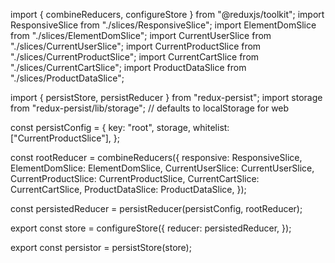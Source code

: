 import { combineReducers, configureStore } from "@reduxjs/toolkit";
import ResponsiveSlice from "./slices/ResponsiveSlice";
import ElementDomSlice from "./slices/ElementDomSlice";
import CurrentUserSlice from "./slices/CurrentUserSlice";
import CurrentProductSlice from "./slices/CurrentProductSlice";
import CurrentCartSlice from "./slices/CurrentCartSlice";
import ProductDataSlice from "./slices/ProductDataSlice";

import { persistStore, persistReducer } from "redux-persist";
import storage from "redux-persist/lib/storage"; // defaults to localStorage for web

const persistConfig = {
key: "root",
storage,
whitelist: ["CurrentProductSlice"],
};

const rootReducer = combineReducers({
responsive: ResponsiveSlice,
ElementDomSlice: ElementDomSlice,
CurrentUserSlice: CurrentUserSlice,
CurrentProductSlice: CurrentProductSlice,
CurrentCartSlice: CurrentCartSlice,
ProductDataSlice: ProductDataSlice,
});

const persistedReducer = persistReducer(persistConfig, rootReducer);

export const store = configureStore({
reducer: persistedReducer,
});

export const persistor = persistStore(store);
